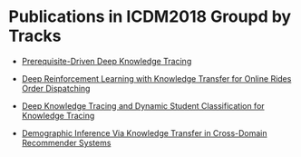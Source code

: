 # Publications in ICDM2018 Groupd by Tracks

- [Prerequisite-Driven Deep Knowledge Tracing](https://github.com/wds-seu/Knowledge-Graph-Publications/blob/master/conference_publication/icdm2018/clz_icdm2018/README.md)

- [Deep Reinforcement Learning with Knowledge Transfer for Online Rides Order Dispatching](https://github.com/wds-seu/Knowledge-Graph-Publications/blob/master/conference_publication/icdm2018/wqt_icdm2018/README.md)

- [Deep Knowledge Tracing and Dynamic Student Classification for Knowledge Tracing](https://github.com/wds-seu/Knowledge-Graph-Publications/blob/master/conference_publication/icdm2018/myd_icdm2018/README.md)

- [Demographic Inference Via Knowledge Transfer in Cross-Domain Recommender Systems](https://github.com/wds-seu/Knowledge-Graph-Publications/blob/master/conference_publication/icdm2018/ssc_icdm2018/README.md)

  
